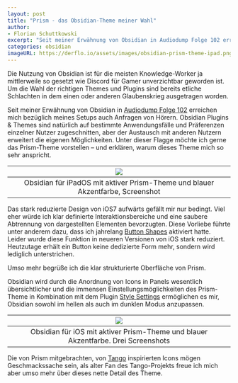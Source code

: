 ```yaml
---
layout: post
title: "Prism - das Obsidian-Theme meiner Wahl"
author:
- Florian Schuttkowski
excerpt: "Seit meiner Erwähnung von Obsidian in Audiodump Folge 102 erreichen mich bezüglich meines Setups auch Anfragen von Hörern. Obsidian Plugins & Themes sind natürlich auf bestimmte Anwendungsfälle und Präferenzen einzelner Nutzer zugeschnitten, aber der Austausch mit anderen Nutzern erweitert die eigenen Möglichkeiten. Unter dieser Flagge möchte ich gerne die Prism-Theme vorstellen - und erklären warum diese Theme mich so sehr anspricht."
categories: obsidian
imageURL: https://derflo.io/assets/images/obsidian-prism-theme-ipad.png
---
```

Die Nutzung von Obsidian ist für die meisten Knowledge-Worker ja mittlerweile so gesetzt wie Discord für Gamer unverzichtbar geworden ist. Um die Wahl der richtigen Themes und Plugins sind bereits etliche Schlachten in dem einen oder anderen Glaubenskrieg ausgetragen worden.

Seit meiner Erwähnung von Obsidian in [Audiodump Folge 102](https://audiodump.de/2021/07/29/ad102/) erreichen mich bezüglich meines Setups auch Anfragen von Hörern. Obsidian Plugins & Themes sind natürlich auf bestimmte Anwendungsfälle und Präferenzen einzelner Nutzer zugeschnitten, aber der Austausch mit anderen Nutzern erweitert die eigenen Möglichkeiten. Unter dieser Flagge möchte ich gerne das Prism-Theme vorstellen – und erklären, warum dieses Theme mich so sehr anspricht.

|![](https://derflo.io/assets/images/obsidian-prism-theme-ipad.png)|
|:-:|
|Obsidian für iPadOS mit aktiver Prism-Theme und blauer Akzentfarbe, Screenshot|

Das stark reduzierte Design von iOS7 aufwärts gefällt mir nur bedingt. Viel eher würde ich klar definierte Interaktionsbereiche und eine saubere Abtrennung von dargestellten Elementen bevorzugten. Diese Vorliebe führte unter anderem dazu, dass ich jahrelang [Button Shapes](https://www.imore.com/how-enable-button-shapes-visual-accessibility-iphone-and-ipad) aktiviert hatte. Leider wurde diese Funktion in neueren Versionen von iOS stark reduziert. Heutzutage erhält ein Button keine dedizierte Form mehr, sondern wird lediglich unterstrichen.

Umso mehr begrüße ich die klar strukturierte Oberfläche von Prism. 

Obsidian wird durch die Anordnung von Icons in Panels wesentlich übersichtlicher und die immensen Einstellungsmöglichkeiten des Prism-Theme in Kombination mit dem Plugin [Style Settings](https://github.com/mgmeyers/obsidian-style-settings) ermöglichen es mir, Obsidian sowohl im hellen als auch im dunklen Modus anzupassen.

|![](https://derflo.io/assets/images/obsidian-prism-theme-iphone.png)|
|:-:|
|Obsidian für iOS mit aktiver Prism-Theme und blauer Akzentfarbe. Drei Screenshots|

Die von Prism mitgebrachten, von [Tango](https://de.wikipedia.org/wiki/Tango_Desktop_Project) inspirierten Icons mögen Geschmackssache sein, als alter Fan des Tango-Projekts freue ich mich aber umso mehr über dieses nette Detail des Theme.

